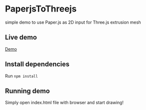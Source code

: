 # PaperjsToThreejs
simple demo to use Paper.js as 2D input for Three.js extrusion mesh

## Live demo

[Demo](https://brianxu.github.io/PaperjsToThreejs/)

## Install dependencies

Run `npm install`

## Running demo

Simply open index.html file with browser and start drawing!